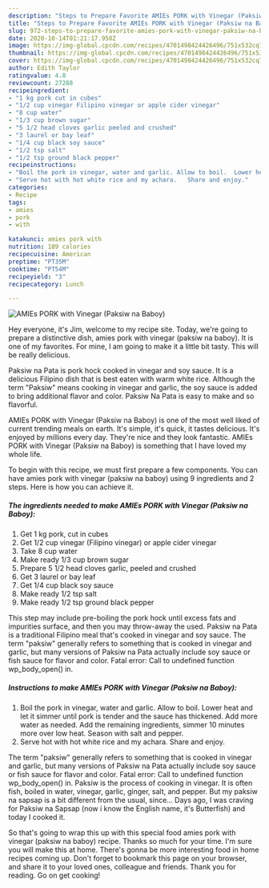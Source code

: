 ```yaml
---
description: "Steps to Prepare Favorite AMIEs PORK with Vinegar (Paksiw na Baboy)"
title: "Steps to Prepare Favorite AMIEs PORK with Vinegar (Paksiw na Baboy)"
slug: 972-steps-to-prepare-favorite-amies-pork-with-vinegar-paksiw-na-baboy
date: 2020-10-14T01:21:17.950Z
image: https://img-global.cpcdn.com/recipes/4701498424426496/751x532cq70/amies-pork-with-vinegar-paksiw-na-baboy-recipe-main-photo.jpg
thumbnail: https://img-global.cpcdn.com/recipes/4701498424426496/751x532cq70/amies-pork-with-vinegar-paksiw-na-baboy-recipe-main-photo.jpg
cover: https://img-global.cpcdn.com/recipes/4701498424426496/751x532cq70/amies-pork-with-vinegar-paksiw-na-baboy-recipe-main-photo.jpg
author: Edith Taylor
ratingvalue: 4.8
reviewcount: 27288
recipeingredient:
- "1 kg pork cut in cubes"
- "1/2 cup vinegar Filipino vinegar or apple cider vinegar"
- "8 cup water"
- "1/3 cup brown sugar"
- "5 1/2 head cloves garlic peeled and crushed"
- "3 laurel or bay leaf"
- "1/4 cup black soy sauce"
- "1/2 tsp salt"
- "1/2 tsp ground black pepper"
recipeinstructions:
- "Boil the pork in vinegar, water and garlic. Allow to boil.  Lower heat and let it simmer until pork is tender and the sauce has thickened.  Add more water as needed.  Add the remaining ingredients, simmer 10 minutes more over low heat.  Season with salt and pepper."
- "Serve hot with hot white rice and my achara.   Share and enjoy."
categories:
- Recipe
tags:
- amies
- pork
- with

katakunci: amies pork with 
nutrition: 189 calories
recipecuisine: American
preptime: "PT35M"
cooktime: "PT54M"
recipeyield: "3"
recipecategory: Lunch

---
```



![AMIEs PORK with Vinegar (Paksiw na Baboy)](https://img-global.cpcdn.com/recipes/4701498424426496/751x532cq70/amies-pork-with-vinegar-paksiw-na-baboy-recipe-main-photo.jpg)

Hey everyone, it's Jim, welcome to my recipe site. Today, we're going to prepare a distinctive dish, amies pork with vinegar (paksiw na baboy). It is one of my favorites. For mine, I am going to make it a little bit tasty. This will be really delicious.

Paksiw na Pata is pork hock cooked in vinegar and soy sauce. It is a delicious Filipino dish that is best eaten with warm white rice. Although the term &#34;Paksiw&#34; means cooking in vinegar and garlic, the soy sauce is added to bring additional flavor and color. Paksiw Na Pata is easy to make and so flavorful.

AMIEs PORK with Vinegar (Paksiw na Baboy) is one of the most well liked of current trending meals on earth. It's simple, it's quick, it tastes delicious. It's enjoyed by millions every day. They're nice and they look fantastic. AMIEs PORK with Vinegar (Paksiw na Baboy) is something that I have loved my whole life.


To begin with this recipe, we must first prepare a few components. You can have amies pork with vinegar (paksiw na baboy) using 9 ingredients and 2 steps. Here is how you can achieve it.

<!--inarticleads1-->

##### The ingredients needed to make AMIEs PORK with Vinegar (Paksiw na Baboy):

1. Get 1 kg pork, cut in cubes
1. Get 1/2 cup vinegar (Filipino vinegar) or apple cider vinegar
1. Take 8 cup water
1. Make ready 1/3 cup brown sugar
1. Prepare 5 1/2 head cloves garlic, peeled and crushed
1. Get 3 laurel or bay leaf
1. Get 1/4 cup black soy sauce
1. Make ready 1/2 tsp salt
1. Make ready 1/2 tsp ground black pepper


This step may include pre-boiling the pork hock until excess fats and impurities surface, and then you may throw-away the used. Paksiw na Pata is a traditional Filipino meal that&#39;s cooked in vinegar and soy sauce. The term &#34;paksiw&#34; generally refers to something that is cooked in vinegar and garlic, but many versions of Paksiw na Pata actually include soy sauce or fish sauce for flavor and color. Fatal error: Call to undefined function wp_body_open() in. 

<!--inarticleads2-->

##### Instructions to make AMIEs PORK with Vinegar (Paksiw na Baboy):

1. Boil the pork in vinegar, water and garlic. Allow to boil.  Lower heat and let it simmer until pork is tender and the sauce has thickened.  Add more water as needed.  Add the remaining ingredients, simmer 10 minutes more over low heat.  Season with salt and pepper.
1. Serve hot with hot white rice and my achara.   Share and enjoy.


The term &#34;paksiw&#34; generally refers to something that is cooked in vinegar and garlic, but many versions of Paksiw na Pata actually include soy sauce or fish sauce for flavor and color. Fatal error: Call to undefined function wp_body_open() in. Paksiw is the process of cooking in vinegar. It is often fish, boiled in water, vinegar, garlic, ginger, salt, and pepper. But my paksiw na sapsap is a bit different from the usual, since… Days ago, I was craving for Paksiw na Sapsap (now i know the English name, it&#39;s Butterfish) and today I cooked it. 

So that's going to wrap this up with this special food amies pork with vinegar (paksiw na baboy) recipe. Thanks so much for your time. I'm sure you will make this at home. There's gonna be more interesting food in home recipes coming up. Don't forget to bookmark this page on your browser, and share it to your loved ones, colleague and friends. Thank you for reading. Go on get cooking!
